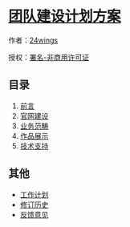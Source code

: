 # [团队建设计划方案]()

作者：[24wings](https://www.github.com/24wings)

授权：<a rel="license" href="http://creativecommons.org/licenses/by-nc/4.0/">署名-非商用许可证</a>

## 目录
1. [前言](#README)
1. [官网建设](#docs/官网建设)
1. [业务范畴](#docs/业务范畴)
1. [作品展示](#docs/作品展示)
1. [技术支持](#docs/技术支持)


## 其他
- [工作计划](#docs/计划)
- [修订历史](https://github.com/ruanyf/es6tutorial/commits/gh-pages)
- [反馈意见](https://github.com/ruanyf/es6tutorial/issues)
